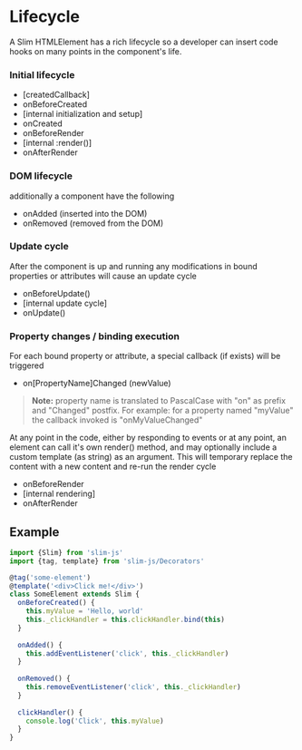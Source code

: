 # Lifecycle

A Slim HTMLElement has a rich lifecycle so a developer can insert code hooks on many points in the component's life.

### Initial lifecycle
- [createdCallback]
- onBeforeCreated
- [internal initialization and setup]
- onCreated
- onBeforeRender
- [internal :render()]
- onAfterRender

### DOM lifecycle
additionally a component have the following
- onAdded (inserted into the DOM)
- onRemoved (removed from the DOM)

### Update cycle
After the component is up and running any modifications in bound properties or attributes will cause an update cycle
- onBeforeUpdate()
- [internal update cycle]
- onUpdate()

### Property changes / binding execution
For each bound property or attribute, a special callback (if exists) will be triggered
- on[PropertyName]Changed (newValue)

> **Note:** property name is translated to PascalCase with "on" as prefix and "Changed" postfix. For example: for a property named "myValue" the callback invoked is "onMyValueChanged"

At any point in the code, either by responding to events or at any point, an element can call it's own render() method, and may optionally include a custom template (as string) as an argument. This will temporary replace the content with a new content and re-run the render cycle
- onBeforeRender
- [internal rendering]
- onAfterRender

## Example
```javascript
import {Slim} from 'slim-js'
import {tag, template} from 'slim-js/Decorators'

@tag('some-element')
@template('<div>Click me!</div>')
class SomeElement extends Slim {
  onBeforeCreated() {
    this.myValue = 'Hello, world'
    this._clickHandler = this.clickHandler.bind(this)
  }
  
  onAdded() {
    this.addEventListener('click', this._clickHandler)
  }
  
  onRemoved() {
    this.removeEventListener('click', this._clickHandler)
  }
  
  clickHandler() {
    console.log('Click', this.myValue)
  }
}
```